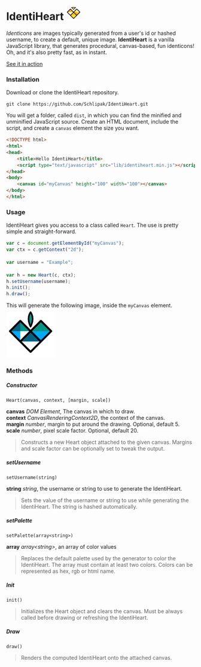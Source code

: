 IdentiHeart <img src="./img/identiheart.png" width="40">
===========

*Identicons* are images typically generated from a user's id or hashed username, to create a default, unique image.
**IdentiHeart** is a vanilla JavaScript library, that generates procedural, canvas-based, fun identicons!
Oh, and it's also pretty fast, as in instant.

[See it in action](http://schlipak.github.io/IdentiHeart/ "Demo")

### Installation
Download or clone the IdentiHeart repository.

```
git clone https://github.com/Schlipak/IdentiHeart.git
```

You will get a folder, called `dist`, in which you can find the minified and unminified JavaScript source.
Create an HTML document, include the script, and create a `canvas` element the size you want.

``` html
<!DOCTYPE html>
<html>
<head>
	<title>Hello IdentiHeart</title>
	<script type="text/javascript" src="lib/identiheart.min.js"></script>
</head>
<body>
	<canvas id="myCanvas" height="100" width="100"></canvas>
</body>
</html>
```

### Usage
IdentiHeart gives you access to a class called `Heart`. The use is pretty simple and straight-forward.

``` javascript
var c = document.getElementById("myCanvas");
var ctx = c.getContext("2d");

var username = "Example";

var h = new Heart(c, ctx);
h.setUsername(username);
h.init();
h.draw();
```

This will generate the following image, inside the `myCanvas` element.<br />
<img src="./img/example.png" width="130">

### Methods
##### Constructor

```
Heart(canvas, context, [margin, scale])
```
**canvas** *DOM Element*, The canvas in which to draw.<br/>
**context** *CanvasRenderingContext2D*, the context of the canvas.<br/>
**margin** *number*, margin to put around the drawing. Optional, default 5.<br/>
**scale** *number*, pixel scale factor. Optional, default 20.

> Constructs a new Heart object attached to the given canvas. Margins and scale factor can be optionally set to tweak the output.

##### setUsername

```
setUsername(string)
```

**string** *string*, the username or string to use to generate the IdentiHeart.

> Sets the value of the username or string to use while generating the IdentiHeart. The string is hashed automatically.

##### setPalette

```
setPalette(array<string>)
```

**array** *array&lt;string&gt;*, an array of color values

> Replaces the default palette used by the generator to color the IdentiHeart. The array must contain at least two colors. Colors can be represented as hex, rgb or html name.

##### Init

```
init()
```

> Initializes the Heart object and clears the canvas. Must be always called before drawing or refreshing the IdentiHeart.

##### Draw

```
draw()
```

> Renders the computed IdentiHeart onto the attached canvas.